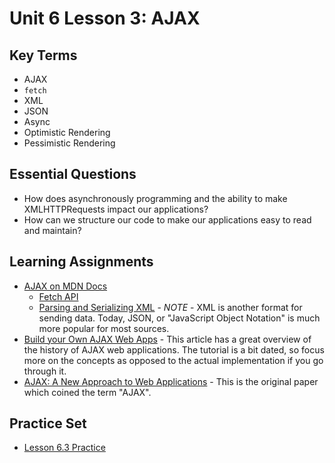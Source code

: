 # Unit 6 Lesson 3:  AJAX

## Key Terms
* AJAX
* `fetch`
* XML
* JSON
* Async
* Optimistic Rendering
* Pessimistic Rendering

## Essential Questions
* How does asynchronously programming and the ability to make XMLHTTPRequests impact our applications?
* How can we structure our code to make our applications easy to read and maintain?

## Learning Assignments
* [AJAX on MDN Docs](https://developer.mozilla.org/en-US/docs/Web/Guide/AJAX)
  * [Fetch API](https://developer.mozilla.org/en-US/docs/Web/API/Fetch_API)
  * [Parsing and Serializing XML](https://developer.mozilla.org/en-US/docs/Web/Guide/Parsing_and_serializing_XML) - *NOTE* - XML is another format for sending data. Today, JSON, or "JavaScript Object Notation" is much more popular for most sources.
* [Build your Own AJAX Web Apps](https://www.sitepoint.com/build-your-own-ajax-web-apps/) - This article has a great overview of the history of AJAX web applications. The tutorial is a bit dated, so focus more on the concepts as opposed to the actual implementation if you go through it.
* [AJAX: A New Approach to Web Applications](https://pdfs.semanticscholar.org/c440/ae765ff19ddd3deda24a92ac39cef9570f1e.pdf?_ga=2.268896824.850628240.1580156025-1688752874.1580156025) - This is the original paper which coined the term "AJAX".

## Practice Set
+ [Lesson 6.3 Practice](./practice/exercises.md)
